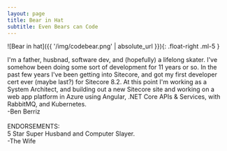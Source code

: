 ```yaml
---
layout: page
title: Bear in Hat
subtitle: Even Bears can Code
---
```


![Bear in hat]({{ '/img/codebear.png' | absolute_url }}){: .float-right .ml-5 }

<div>
<div class="pb-3">
<div>
I'm a father, husbnad, software dev, and (hopefully) a lifelong skater.  I've somehow been doing some sort of development for 11 years or so.  In the past few years I've been getting into Sitecore, and got my first developer cert ever (maybe last?) for Sitecore 8.2. At this point I'm working as a System Architect, and building out a new Sitecore site and working on a web app platform in Azure using Angular, .NET Core APIs & Services, with RabbitMQ, and Kubernetes.
</div>
<div class="float-right">-Ben Berriz</div>
</div>
<br/>
<div>
<div>ENDORSEMENTS:</div>
<div>5 Star Super Husband and Computer Slayer.</div>
<div class="float-right">-The Wife</div>
</div>
</div>